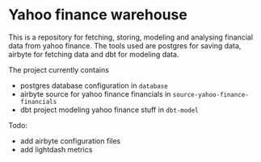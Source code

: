 # Yahoo finance warehouse

This is a repository for fetching, storing, modeling and analysing financial data from yahoo finance. The tools used are postgres for saving data, airbyte for fetching data and dbt for modeling data.

The project currently contains

* postgres database configuration in `database`
* airbyte source for yahoo finance financials in `source-yahoo-finance-financials`
* dbt project modeling yahoo finance stuff in `dbt-model`

Todo:

* add airbyte configuration files
* add lightdash metrics
